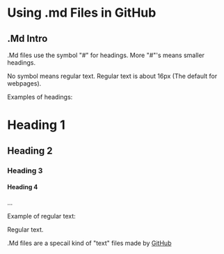 # Using .md Files in GitHub

## .Md Intro

.Md files use the symbol "#" for headings. More "#"'s means smaller headings.

No symbol means regular text. Regular text is about 16px (The default for webpages).

Examples of headings:

# Heading 1

## Heading 2

### Heading 3

#### Heading 4

...

Example of regular text:

Regular text.

.Md files are a specail kind of "text" files made by [GitHub](https://www.github.com/) 
